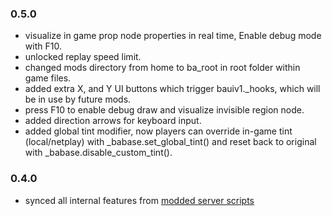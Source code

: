 ### 0.5.0
- visualize in game prop node properties in real time, Enable debug mode with F10.
- unlocked replay speed limit.
- changed mods directory from home to ba_root in root folder within game files. 
- added extra X, and Y UI buttons which trigger bauiv1._hooks, which will be in use by future mods.
- press F10 to enable debug draw and visualize invisible region node.
- added direction arrows for keyboard input.
- added global tint modifier, now players can override in-game tint (local/netplay) with _babase.set_global_tint() and reset back to original with _babase.disable_custom_tint().

### 0.4.0
- synced all internal features from [modded server scripts](https://github.com/imayushsaini/Bombsquad-Ballistica-Modded-Server)
